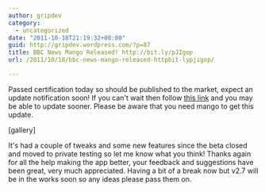 ```yaml
---
author: gripdev
category:
  - uncategorized
date: "2011-10-18T21:19:32+00:00"
guid: http://gripdev.wordpress.com/?p=87
title: BBC News Mango Released! http://bit.ly/pJIgop
url: /2011/10/18/bbc-news-mango-released-httpbit-lypjigop/

---
```

Passed certification today so should be published to the market, expect an update notification soon! If you can't wait then follow [this link](http://windowsphone.com/s?appid=cf88a758-84df-df11-a844-00237de2db9e) and you may be able to update sooner. Please be aware that you need mango to get this update.

\[gallery\]

It's had a couple of tweaks and some new features since the beta closed and moved to private testing so let me know what you think! Thanks again for all the help making the app better, your feedback and suggestions have been great, very much appreciated. Having a bit of a break now but v2.7 will be in the works soon so any ideas please pass them on.
